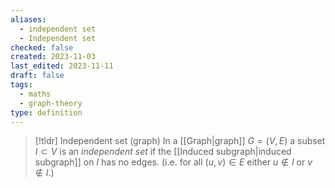 ```yaml
---
aliases:
  - independent set
  - Independent set
checked: false
created: 2023-11-03
last_edited: 2023-11-11
draft: false
tags:
  - maths
  - graph-theory
type: definition
---
```

>[!tldr] Independent set (graph)
>In a [[Graph|graph]] $G = (V,E)$ a subset $I \subset V$ is an *independent set* if the [[Induced subgraph|induced subgraph]] on $I$ has no edges. (i.e. for all $(u,v) \in E$ either $u \not \in I$ or $v \not \in I$.)

